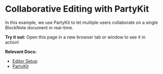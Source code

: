 # Collaborative Editing with PartyKit

In this example, we use PartyKit to let multiple users collaborate on a single BlockNote document in real-time.

**Try it out:** Open this page in a new browser tab or window to see it in action!

**Relevant Docs:**

- [Editor Setup](/docs/getting-started/editor-setup)
- [PartyKit](/docs/features/collaboration#partykit)
